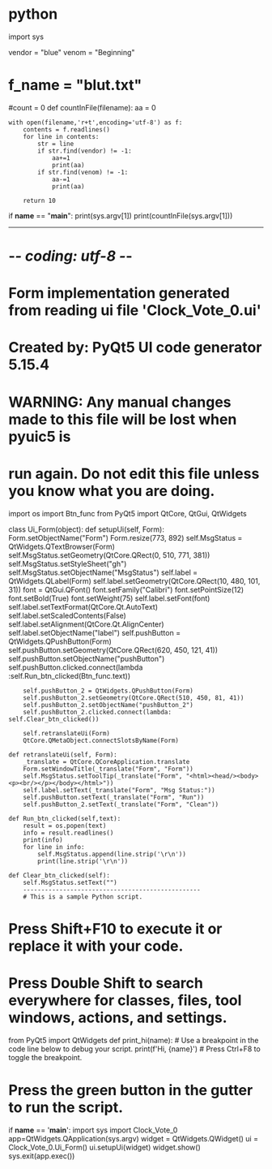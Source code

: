 # python
import sys

vendor = "blue"
venom = "Beginning"
# f_name = "blut.txt"
#count = 0
def countInFile(filename):
    aa = 0

    with open(filename,'r+t',encoding='utf-8') as f:
        contents = f.readlines()
        for line in contents:
            str = line
            if str.find(vendor) != -1:
                aa+=1
                print(aa)
            if str.find(venom) != -1:
                aa-=1
                print(aa)  
        
        return 10

if __name__ == "__main__":
    print(sys.argv[1])
    print(countInFile(sys.argv[1]))
    
------------------------------------------------------------------------------------------------
# -*- coding: utf-8 -*-

# Form implementation generated from reading ui file 'Clock_Vote_0.ui'
#
# Created by: PyQt5 UI code generator 5.15.4
#
# WARNING: Any manual changes made to this file will be lost when pyuic5 is
# run again.  Do not edit this file unless you know what you are doing.
import os
import Btn_func
from PyQt5 import QtCore, QtGui, QtWidgets


class Ui_Form(object):
    def setupUi(self, Form):
        Form.setObjectName("Form")
        Form.resize(773, 892)
        self.MsgStatus = QtWidgets.QTextBrowser(Form)
        self.MsgStatus.setGeometry(QtCore.QRect(0, 510, 771, 381))
        self.MsgStatus.setStyleSheet("gh")
        self.MsgStatus.setObjectName("MsgStatus")
        self.label = QtWidgets.QLabel(Form)
        self.label.setGeometry(QtCore.QRect(10, 480, 101, 31))
        font = QtGui.QFont()
        font.setFamily("Calibri")
        font.setPointSize(12)
        font.setBold(True)
        font.setWeight(75)
        self.label.setFont(font)
        self.label.setTextFormat(QtCore.Qt.AutoText)
        self.label.setScaledContents(False)
        self.label.setAlignment(QtCore.Qt.AlignCenter)
        self.label.setObjectName("label")
        self.pushButton = QtWidgets.QPushButton(Form)
        self.pushButton.setGeometry(QtCore.QRect(620, 450, 121, 41))
        self.pushButton.setObjectName("pushButton")
        self.pushButton.clicked.connect(lambda :self.Run_btn_clicked(Btn_func.text))

        self.pushButton_2 = QtWidgets.QPushButton(Form)
        self.pushButton_2.setGeometry(QtCore.QRect(510, 450, 81, 41))
        self.pushButton_2.setObjectName("pushButton_2")
        self.pushButton_2.clicked.connect(lambda: self.Clear_btn_clicked())

        self.retranslateUi(Form)
        QtCore.QMetaObject.connectSlotsByName(Form)

    def retranslateUi(self, Form):
        _translate = QtCore.QCoreApplication.translate
        Form.setWindowTitle(_translate("Form", "Form"))
        self.MsgStatus.setToolTip(_translate("Form", "<html><head/><body><p><br/></p></body></html>"))
        self.label.setText(_translate("Form", "Msg Status:"))
        self.pushButton.setText(_translate("Form", "Run"))
        self.pushButton_2.setText(_translate("Form", "Clean"))

    def Run_btn_clicked(self,text):
        result = os.popen(text)
        info = result.readlines()
        print(info)
        for line in info:
            self.MsgStatus.append(line.strip('\r\n'))
            print(line.strip('\r\n'))

    def Clear_btn_clicked(self):
        self.MsgStatus.setText("")
        -------------------------------------------------
        # This is a sample Python script.

# Press Shift+F10 to execute it or replace it with your code.
# Press Double Shift to search everywhere for classes, files, tool windows, actions, and settings.

from PyQt5 import QtWidgets
def print_hi(name):
    # Use a breakpoint in the code line below to debug your script.
    print(f'Hi, {name}')  # Press Ctrl+F8 to toggle the breakpoint.


# Press the green button in the gutter to run the script.
if __name__ == '__main__':
    import sys
    import Clock_Vote_0
    app=QtWidgets.QApplication(sys.argv)
    widget = QtWidgets.QWidget()
    ui = Clock_Vote_0.Ui_Form()
    ui.setupUi(widget)
    widget.show()
    sys.exit(app.exec())

